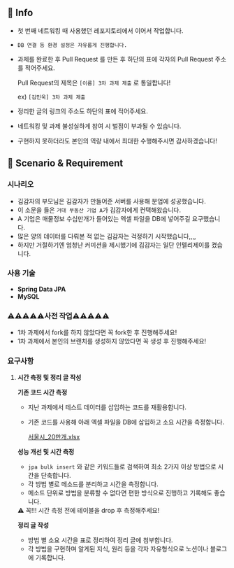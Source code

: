 ## 📜 Info

- 첫 번째 네트워킹 때 사용했던 레포지토리에서 이어서 작업합니다.
- `DB 연결 등 환경 설정은 자유롭게 진행합니다.`
- 과제를 완료한 후 Pull Request 를 만든 후 하단의 표에 각자의 Pull Request 주소를 적어주세요.
    
    Pull Request의 제목은 `[이름] 3차 과제 제출` 로 통일합니다!
    
    ex) `[김민욱] 3차 과제 제출`
    
- 정리한 글의 링크의 주소도 하단의 표에 적어주세요.
- 네트워킹 및 과제 불성실하게 참여 시 벌점이 부과될 수 있습니다.
- 구현하지 못하더라도 본인의 역량 내에서 최대한 수행해주시면 감사하겠습니다!

## 📜 Scenario & **Requirement**

### 시나리오

- 김감자의 부모님은 김감자가 만들어준 서버를 사용해 분업에 성공했습니다.
- 이 소문을 들은 `거대 부동산 기업 A`가 김감자에게 컨택해왔습니다.
- A 기업은 매물정보 수십만개가 들어있는 엑셀 파일을 DB에 넣어주길 요구했습니다.
- 많은 양의 데이터를 다뤄본 적 없는 김감자는 걱정하기 시작했습니다,,,,
- 하지만 거절하기엔 엄청난 커미션을 제시했기에 김감자는 일단 인텔리제이를 켰습니다.

### 사용 기술

- **Spring Data JPA**
- **MySQL**

### ⚠️⚠️⚠️⚠️⚠️사전 작업⚠️⚠️⚠️⚠️⚠️

- 1차 과제에서 fork를 하지 않았다면 꼭 fork한 후 진행해주세요!
- 1차 과제에서 본인의 브랜치를 생성하지 않았다면 꼭 생성 후 진행해주세요!

### 요구사항

1. **시간 측정 및 정리 글 작성**
    
    **기존 코드 시간 측정**
    
    - 지난 과제에서 테스트 데이터를 삽입하는 코드를 재활용합니다.
    - 기존 코드를 사용해 아래 엑셀 파일을 DB에 삽입하고 소요 시간을 측정합니다.
        
        [서울시_20만개.xlsx](https://prod-files-secure.s3.us-west-2.amazonaws.com/575cb811-b2db-4171-8046-616e405dd733/b93296ef-14e5-40a4-b4b3-0ab3c1dffda7/%EC%84%9C%EC%9A%B8%EC%8B%9C_20%EB%A7%8C%EA%B0%9C.xlsx)
        
    
     
    
    **성능 개선 및 시간 측정**
    
    - `jpa bulk insert` 와 같은 키워드들로 검색하여 최소 2가지 이상 방법으로 시간을 단축합니다.
    - 각 방법 별로 메소드를 분리하고 시간을 측정합니다.
    - 메소드 단위로 방법을 분류할 수 없다면 편한 방식으로 진행하고 기록해도 좋습니다.
    
    <aside>
    ⚠️ 꼭!!! 시간 측정 전에 테이블을 drop 후 측정해주세요!
    
    </aside>
    
    **정리 글 작성**
    
    - 방법 별 소요 시간을 표로 정리하여 정리 글에 첨부합니다.
    - 각 방법을 구현하며 알게된 지식, 원리 등을 각자 자유형식으로 노션이나 블로그에 기록합니다.
